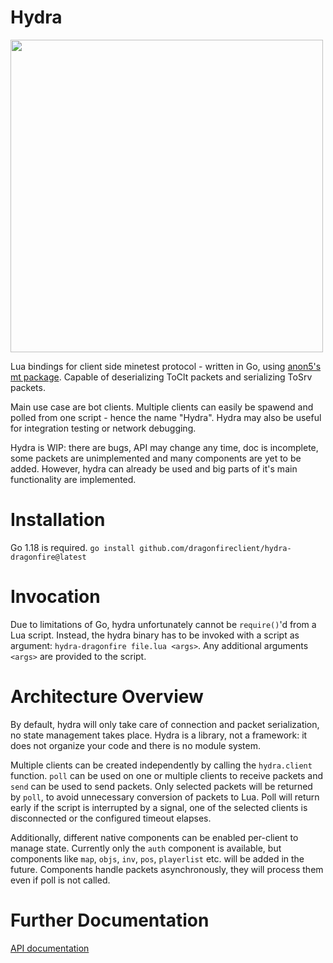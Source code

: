 # Hydra
<img src="https://cdn8.picryl.com/photo/2016/05/14/hydra-from-bl-royal-12-c-xix-f-13-b31e4a-1024.jpg" width="500" />

Lua bindings for client side minetest protocol - written in Go, using [anon5's mt package](https://github.com/anon55555/mt).
Capable of deserializing ToClt packets and serializing ToSrv packets.

Main use case are bot clients. Multiple clients can easily be spawend and polled from one script - hence the name "Hydra".
Hydra may also be useful for integration testing or network debugging.

Hydra is WIP: there are bugs, API may change any time, doc is incomplete, some packets are unimplemented and many components are yet to be added. However, hydra can already be used and big parts of it's main functionality are implemented.

# Installation
Go 1.18 is required.
`go install github.com/dragonfireclient/hydra-dragonfire@latest`

# Invocation
Due to limitations of Go, hydra unfortunately cannot be `require()`'d from a Lua script. Instead, the hydra binary has to be invoked with a script as argument:
`hydra-dragonfire file.lua <args>`. Any additional arguments `<args>` are provided to the script.

# Architecture Overview
By default, hydra will only take care of connection and packet serialization, no state management takes place.
Hydra is a library, not a framework: it does not organize your code and there is no module system.

Multiple clients can be created independently by calling the `hydra.client` function.
`poll` can be used on one or multiple clients to receive packets and `send` can be used to send packets.
Only selected packets will be returned by `poll`, to avoid unnecessary conversion of packets to Lua.
Poll will return early if the script is interrupted by a signal, one of the selected clients is disconnected or the configured timeout elapses.

Additionally, different native components can be enabled per-client to manage state.
Currently only the `auth` component is available, but components like `map`, `objs`, `inv`, `pos`, `playerlist` etc. will be added in the future.
Components handle packets asynchronously, they will process them even if poll is not called.

# Further Documentation
[API documentation](doc/api.md)
